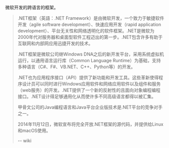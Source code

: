 
微软开发的跨语言的框架。

> .NET框架（英語：.NET Framework）是由微软开发，一个致力于敏捷软件开发（agile software development）、快速应用开发（rapid application development）、平台无关性和网络透明化的软件框架。.NET是微软为2000年代对服务器和桌面型软件工程迈出的第一步。.NET包含许多有助于互联网和内部网应用迅捷开发的技术。
> 
> .NET框架是微软公司继Windows DNA之后的新开发平台，采用系统虚拟机运行，以通用语言运行库（Common Language Runtime）为基础，支持多种语言（C#、F#、VB.NET、C++、Python等）的开发。
> 
> .NET也为应用程序接口（API）提供了新功能和开发工具。这些革新使得程序设计员可以同时进行Windows应用软件和网络应用软件以及组件和服务（web服务）的开发。.NET提供了一个新的反射性的且面向对象编程编程接口。.NET设计得足够通用化从而使许多不同高级语言都得以被汇集。
> 
> 甲骨文公司的Java编程语言和Java平台企业版技术是.NET平台的竞争对手之一。
> 
> 2014年11月12日，微软宣布将完全开放.NET框架的源代码，并提供给Linux和macOS使用。
>
> -- wiki

